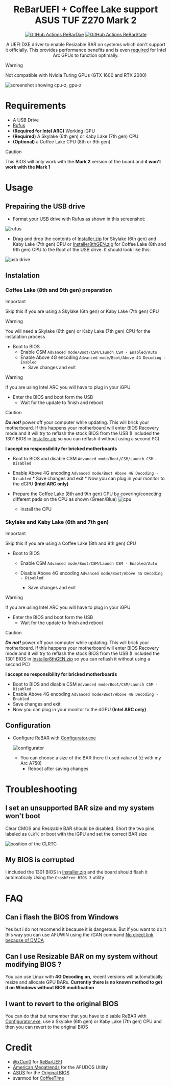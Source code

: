 <h1 align="center">ReBarUEFI + Coffee Lake support ASUS TUF Z270 Mark 2</h1>
<p align="center">
<a href="https://github.com/xCuri0/ReBarUEFI/actions/workflows/ReBarDxe.yml"><img src="https://img.shields.io/github/actions/workflow/status/xCuri0/ReBarUEFI/ReBarDxe.yml?logo=github&label=ReBarDxe&style=flat-square" alt="GitHub Actions ReBarDxe"></a>
<a href="https://github.com/xCuri0/ReBarUEFI/actions/workflows/ReBarState.yml"><img src="https://img.shields.io/github/actions/workflow/status/xCuri0/ReBarUEFI/ReBarState.yml?logo=github&label=ReBarState&style=flat-square" alt="GitHub Actions ReBarState"></a>
</p>
<p align="center">
A UEFI DXE driver to enable Resizable BAR on systems which don't support it officially. This provides performance benefits and is even <a href="https://www.intel.com/content/www/us/en/support/articles/000092416/graphics.html">required</a> for Intel Arc GPUs to function optimally.
</p>

> [!WARNING]
> Not compatible with Nvidia Turing GPUs (GTX 1600 and RTX 2000)


![screenshot showing cpu-z, gpu-z](rebar.png)

# Requirements
*  A USB Drive
*  [Rufus](https://rufus.ie/en/)
* **(Required for Intel ARC)** Working iGPU
* **(Required)** A Skylake (6th gen) or Kaby Lake (7th gen) CPU
* **(Optional)** a Coffee Lake CPU (8th or 9th gen)
> [!CAUTION]
> This BIOS will only work with the **Mark 2** version of the board and **it won't work with the Mark 1**


# Usage
## Prepairing the USB drive
* Format your USB drive with Rufus as shown in this screenshot:


![rufus](rufus.png)

* Drag and drop the contents of [Installer.zip](https://github.com/xtomasnemec/ASUS-TUF-Z270-Mark-2-ReBarUEFI/releases/) for Skylake (6th gen) and Kaby Lake (7th gen) CPU or [Installer8thGEN.zip](https://github.com/xtomasnemec/ASUS-TUF-Z270-Mark-2-ReBarUEFI/releases/) for Coffee Lake (8th and 9th gen) CPU to the Root of the USB drive. It should look like this:

![usb drive](fs.png)

## Instalation

 ### Coffee Lake (8th and 9th gen) preparation
  > [!IMPORTANT]
  > Skip this if you are using a Skylake (6th gen) or Kaby Lake (7th gen) CPU

> [!WARNING]
> You will need a Skylake (6th gen) or Kaby Lake (7th gen) CPU for the instalation process
* Boot to BIOS
    * Enable CSM ```Advanced mode/Boot/CSM/Launch CSM - Enabled/Auto```
    * Enable Above 4G encoding ```Advanced mode/Boot/Above 4G Decoding - Enabled```
      * Save changes and exit
> [!WARNING]
> If you are using Intel ARC you will have to plug in your iGPU
  * Enter the BIOS and boot form the USB
      * Wait for the update to finish and reboot
> [!CAUTION]
> ***Do not!*** power off your computer while updating. This will brick your motherboard. If this happens your motherboard will enter BIOS Recovery mode and it will try to reflash the stock BIOS from the USB (I included the 1301 BIOS in [Installer.zip](https://github.com/xtomasnemec/ASUS-TUF-Z270-Mark-2-ReBarUEFI/releases/) so you can reflash it without using a second PC)
>
> **I accept no responsibility for bricked motherboards**

  * Boot to BIOS and disable CSM ```Advanced mode/Boot/CSM/Launch CSM - Disabled```
* Enable Above 4G encoding ```Advanced mode/Boot Above 4G Decoding - Disabled```
      * Save changes and exit
      * Now you can plug in your monitor to the dGPU **(Intel ARC only)**
   
* Prepare the Coffee Lake (8th and 9th gen) CPU by covering/conecting different pads on the CPU as shown (Green/Blue)
      ![cpu](pinwork_map.png)
  * Install the CPU

### Skylake and Kaby Lake (6th and 7th gen)
  > [!IMPORTANT]
  > Skip this if you are using a Coffee Lake (8th and 9th gen) CPU
  * Boot to BIOS
    * Enable CSM ```Advanced mode/Boot/CSM/Launch CSM - Enabled/Auto```
    * Disable Above 4G encoding ```Advanced mode/Boot/Above 4G Decoding - Disabled```
      
      * Save changes and exit
> [!WARNING]
> If you are using Intel ARC you will have to plug in your iGPU
  * Enter the BIOS and boot form the USB
      * Wait for the update to finish and reboot
> [!CAUTION]
> ***Do not!*** power off your computer while updating. This will brick your motherboard. If this happens your motherboard will enter BIOS Recovery mode and it will try to reflash the stock BIOS from the USB (I included the 1301 BIOS in [Installer8thGEN.zip](https://github.com/xtomasnemec/ASUS-TUF-Z270-Mark-2-ReBarUEFI/releases/) so you can reflash it without using a second PC)
>
> **I accept no responsibility for bricked motherboards**

  * Boot to BIOS and disable CSM ```Advanced mode/Boot/CSM/Launch CSM - Disabled```
* Enable Above 4G encoding ```Advanced mode/Boot/Above 4G Decoding - Enabled```     
 * Save changes and exit
 * Now you can plug in your monitor to the dGPU **(Intel ARC only)**

## Configuration
  * Configure ReBAR with [Configurator.exe](https://github.com/xtomasnemec/ASUS-TUF-Z270-Mark-2-ReBarUEFI/releases)

    ![configurator](configurator.png)
    
     * You can choose a size of the BAR there (I used value of ```32``` with my Arc A750)
        * Reboot after saving changes
   
# Troubleshooting
## I set an unsupported BAR size and my system won't boot
Clear CMOS and Resizable BAR should be disabled. Short the two pins labeled as ```CLRTC``` or boot with the iGPU and set the correct BAR size

![position of the CLRTC](reset.png)

## My BIOS is corrupted
I included the 1301 BIOS in [Installer.zip](https://github.com/xtomasnemec/ASUS-TUF-Z270-Mark-2-ReBarUEFI/releases/) and the board should flash it automaticaly Using the ```CrashFree BIOS 3``` utility

# FAQ

## Can i flash the BIOS from Windows
Yes but i do not recomend it because it is dangerous. But if you want to do it this way you can use AFUWIN using the /GAN command [No direct link because of DMCA](https://letmegooglethat.com/?q=AMI+Aptio+IV+BIOS+Tool+v3.05.04+archive.org)

## Can I use Resizable BAR on my system without modifying BIOS ?
You can use Linux with **4G Decoding on**, recent versions will automatically resize and allocate GPU BARs. **Currently there is no known method to get it on Windows without BIOS modification**

## I want to revert to the original BIOS
You can do that but remember that you have to disable ReBAR with [Configurator.exe](https://github.com/xtomasnemec/ASUS-TUF-Z270-Mark-2-ReBarUEFI/releases), use a Skylake (6th gen) or Kaby Lake (7th gen) CPU and then you can revert to the original BIOS

# Credit
* [@xCuri0](https://github.com/xCuri0) for [ReBarUEFI](https://github.com/xCuri0/ReBarUEFI)
* [American Megatrends](https://www.ami.com/) for the AFUDOS Utility
* [ASUS](https://www.asus.com/) for the [Original BIOS](https://www.asus.com/in/supportonly/tuf%20z270%20mark%202/helpdesk_bios/)
* svarmod for [CoffeeTime](https://mega.nz/folder/4oRViKSI#nn-8ZRHBa6_PDwNLzgubNA)
